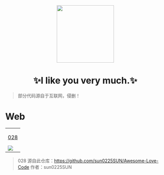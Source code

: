 <div align="center">
    <img  width=180 src="https://cdn.jsdelivr.net/gh/sun0225SUN/Awesome-Love-Code/assets/logo.png"/>
    <h1>✨I like you very much.✨</h1> 
</div>

> 部分代码源自于互联网，侵删！

# Web

<table align="center">
    <!-- 第十行 -->
    <tr>
    <td valign="top">
        <a target="_blank" href="https://C15043.github.io/C15043.github.io/028">
            <p align="center">028</p>
            <img src="https://cdn.jsdelivr.net/gh/sun0225SUN/Awesome-Love-Code/assets/img/web/028.jpg"/>
        </a>
    </td>
    </tr>
</table>

>  028 源自此仓库：https://github.com/sun0225SUN/Awesome-Love-Code  作者：sun0225SUN


